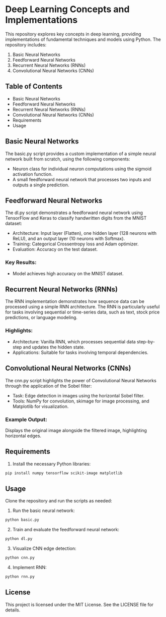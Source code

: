 # Deep Learning Concepts and Implementations
This repository explores key concepts in deep learning, providing implementations of fundamental techniques and models using Python. The repository includes:

1. Basic Neural Networks
2. Feedforward Neural Networks
3. Recurrent Neural Networks (RNNs)
4. Convolutional Neural Networks (CNNs)
## Table of Contents
- Basic Neural Networks
- Feedforward Neural Networks
- Recurrent Neural Networks (RNNs)
- Convolutional Neural Networks (CNNs)
- Requirements
- Usage
## Basic Neural Networks
The basic.py script provides a custom implementation of a simple neural network built from scratch, using the following components:

- Neuron class for individual neuron computations using the sigmoid activation function.
- A small feedforward neural network that processes two inputs and outputs a single prediction. 
## Feedforward Neural Networks
The dl.py script demonstrates a feedforward neural network using TensorFlow and Keras to classify handwritten digits from the MNIST dataset:

- Architecture: Input layer (Flatten), one hidden layer (128 neurons with ReLU), and an output layer (10 neurons with Softmax).
- Training: Categorical Crossentropy loss and Adam optimizer.
- Evaluation: Accuracy on the test dataset.
### Key Results:
- Model achieves high accuracy on the MNIST dataset.
## Recurrent Neural Networks (RNNs)
The RNN implementation demonstrates how sequence data can be processed using a simple RNN architecture. The RNN is particularly useful for tasks involving sequential or time-series data, such as text, stock price predictions, or language modeling.

### Highlights:
- Architecture: Vanilla RNN, which processes sequential data step-by-step and updates the hidden state.
- Applications: Suitable for tasks involving temporal dependencies.
## Convolutional Neural Networks (CNNs)
The cnn.py script highlights the power of Convolutional Neural Networks through the application of the Sobel filter:

- Task: Edge detection in images using the horizontal Sobel filter.
- Tools: NumPy for convolution, skimage for image processing, and Matplotlib for visualization.
### Example Output:
Displays the original image alongside the filtered image, highlighting horizontal edges.

## Requirements
1. Install the necessary Python libraries:

```bash
pip install numpy tensorflow scikit-image matplotlib
````

## Usage
Clone the repository and run the scripts as needed:

1. Run the basic neural network:
````bash
python basic.py
````

2. Train and evaluate the feedforward neural network:
````bash
python dl.py
````
 
3. Visualize CNN edge detection:
````bash
python cnn.py
```` 
4. Implement RNN:
````bash
python rnn.py
````
## License
This project is licensed under the MIT License. See the LICENSE file for details.

